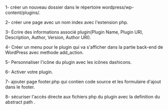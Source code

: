 1- créer un nouveau dossier dans le répertoire wordpress/wp-content/plugins/.

2-  créer une page avec un nom index avec  l'extension php.

3- Écrire des informations associé plugin(Plugin Name, Plugin URI, Description, Author, Version, Author URI).

4- Créer un menu pour le plugin qui va s'afficher dans la partie back-end de WordPress avec methode add_action.

5- Personnaliser l'icône du plugin avec les icônes dashicons.

6- Activer votre plugin.

7- ajouter page footer.php qui contien code source et les formulaire d'ajout  dans le footer.

8- sécuriser l'accès directe aux fichiers php du plugin avec la definition du abstract path .
